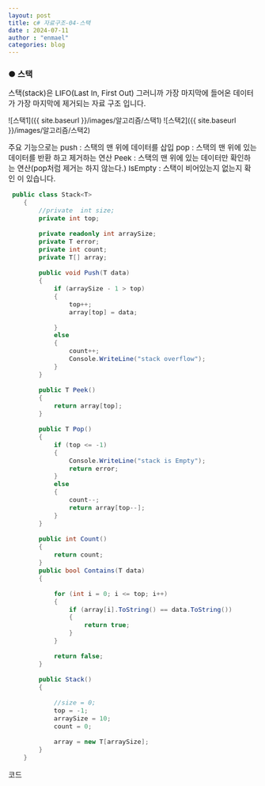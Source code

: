 ```yaml
---
layout: post
title: c# 자료구조-04-스택
date : 2024-07-11
author : "enmael"
categories: blog
---
```

<h3>● 스택 </h3>

<span style="font-size: 15px;">
스택(stack)은 LIFO(Last In, First Out) 그러니까 가장 마지막에 들어온 데이터가 가장 마지막에 제거되는 자료 구조 입니다.
</span>

![스택1]({{ site.baseurl }}/images/알고리즘/스택1)
![스택2]({{ site.baseurl }}/images/알고리즘/스택2)

<span style="font-size: 15px;">
주요 기능으로는 

<span style="font-size: 15px;">
push : 스택의 맨 위에 데이터를 삽입
</span>

<span style="font-size: 15px;">
pop : 스택의 맨 위에 있는 데이터를 반환 하고 제거하는 연산
</span>

<span style="font-size: 15px;">
Peek : 스택의 맨 위에 있는 데이터만 확인하는 연산(pop처럼 제거는 하지 않는다.)
</span>

<span style="font-size: 15px;">
IsEmpty : 스택이 비어있는지 없는지 확인
</span>

<span style="font-size: 15px;">
이 있습니다.
</span>


```csharp
 public class Stack<T>
    {
        //private  int size;
        private int top;

        private readonly int arraySize;
        private T error;
        private int count;
        private T[] array;

        public void Push(T data)
        {
            if (arraySize - 1 > top)
            {
                top++;
                array[top] = data;

            }
            else
            {
                count++;
                Console.WriteLine("stack overflow");
            }
        }

        public T Peek()
        {
            return array[top];
        }

        public T Pop()
        {
            if (top <= -1)
            {
                Console.WriteLine("stack is Empty");
                return error;
            }
            else
            {
                count--;
                return array[top--];
            }
        }

        public int Count()
        {
            return count;
        }
        public bool Contains(T data)
        {

            for (int i = 0; i <= top; i++)
            {
                if (array[i].ToString() == data.ToString())
                {
                    return true;
                }
            }

            return false;
        }

        public Stack()
        {

            //size = 0;
            top = -1;
            arraySize = 10;
            count = 0;

            array = new T[arraySize];
        }
    }
```
<span style="font-size: 15px;">
  코드
</span>
